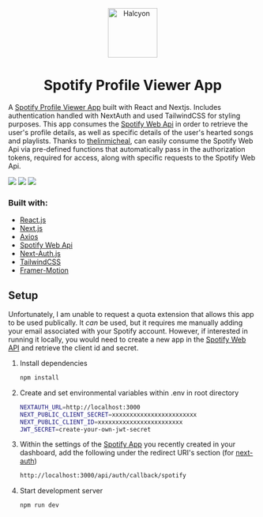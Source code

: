 <div align="center">
  <img alt="Halcyon" src="https://app-artworks.sfo3.digitaloceanspaces.com/spotify.svg" width="100" />
</div>
<h1 align="center">
  Spotify Profile Viewer App
</h1>

A [Spotify Profile Viewer App](http://spotify-profile-viewer-app.vercel.app/) built with React and Nextjs. Includes authentication handled with NextAuth and used TailwindCSS for styling purposes. This app consumes the [Spotify Web Api](https://developer.spotify.com/documentation/web-api/) in order to retrieve the user's profile details, as well as specific details of the user's hearted songs and playlists. Thanks to [thelinmicheal](https://github.com/thelinmichael/spotify-web-api-node), can easily consume the Spotify Web Api via pre-defined functions that automatically pass in the authorization tokens, required for access, along with specific requests to the Spotify Web Api.

![](https://i.imgur.com/cj9Hyi1.png)
![](https://i.imgur.com/6fjN3vu.png)
![](https://i.imgur.com/9GoVYYA.png)

### Built with:

-   [React.js](https://reactjs.org/)
-   [Next.js](https://nextjs.org/)
-   [Axios](https://axios-http.com/docs/intro)
-   [Spotify Web Api](https://github.com/thelinmichael/spotify-web-api-node)
-   [Next-Auth.js](https://next-auth.js.org/)
-   [TailwindCSS](https://tailwindcss.com/)
-   [Framer-Motion](https://www.framer.com/motion/)

## Setup

Unfortunately, I am unable to request a quota extension that allows this app to be used publically. It *can* be used, but it requires me manually adding your email associated with your Spotify account. However, if interested in running it locally, you would need to create a new app in the [Spotify Web API](https://developer.spotify.com/dashboard/applications) and retrieve the client id and secret.

1. Install dependencies

    ```bash
    npm install
    ```

2. Create and set environmental variables within .env in root directory

    ```bash
    NEXTAUTH_URL=http://localhost:3000
    NEXT_PUBLIC_CLIENT_SECRET=xxxxxxxxxxxxxxxxxxxxxxxx
    NEXT_PUBLIC_CLIENT_ID=xxxxxxxxxxxxxxxxxxxxxxxx
    JWT_SECRET=create-your-own-jwt-secret
    ```

3. Within the settings of the [Spotify App](https://developer.spotify.com/dashboard/) you recently created in your dashboard, add the following under the redirect URI's section (for [next-auth](https://next-auth.js.org/providers/spotify))

    ```bash
    http://localhost:3000/api/auth/callback/spotify
    ```

4. Start development server

    ```bash
    npm run dev
    ```
